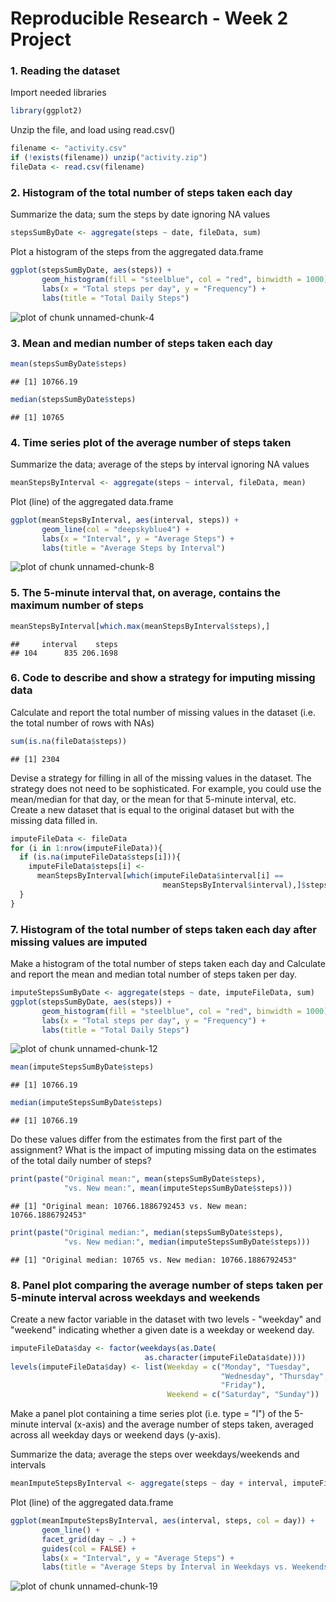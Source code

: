 # Reproducible Research - Week 2 Project

### 1. Reading the dataset

Import needed libraries

```r
library(ggplot2)
```

Unzip the file, and load using read.csv()

```r
filename <- "activity.csv"
if (!exists(filename)) unzip("activity.zip")
fileData <- read.csv(filename)
```

### 2. Histogram of the total number of steps taken each day

Summarize the data; sum the steps by date ignoring NA values

```r
stepsSumByDate <- aggregate(steps ~ date, fileData, sum)
```

Plot a histogram of the steps from the aggregated data.frame

```r
ggplot(stepsSumByDate, aes(steps)) +
       geom_histogram(fill = "steelblue", col = "red", binwidth = 1000) +
       labs(x = "Total steps per day", y = "Frequency") +
       labs(title = "Total Daily Steps")
```

![plot of chunk unnamed-chunk-4](figure/unnamed-chunk-4-1.png)

### 3. Mean and median number of steps taken each day


```r
mean(stepsSumByDate$steps)
```

```
## [1] 10766.19
```


```r
median(stepsSumByDate$steps)
```

```
## [1] 10765
```

### 4. Time series plot of the average number of steps taken

Summarize the data; average of the steps by interval ignoring NA values

```r
meanStepsByInterval <- aggregate(steps ~ interval, fileData, mean)
```

Plot (line) of the aggregated data.frame

```r
ggplot(meanStepsByInterval, aes(interval, steps)) +
       geom_line(col = "deepskyblue4") +
       labs(x = "Interval", y = "Average Steps") +
       labs(title = "Average Steps by Interval")
```

![plot of chunk unnamed-chunk-8](figure/unnamed-chunk-8-1.png)

### 5. The 5-minute interval that, on average, contains the maximum number of steps


```r
meanStepsByInterval[which.max(meanStepsByInterval$steps),]
```

```
##     interval    steps
## 104      835 206.1698
```

### 6. Code to describe and show a strategy for imputing missing data

Calculate and report the total number of missing values in the dataset (i.e. the total number of rows with NAs)

```r
sum(is.na(fileData$steps))
```

```
## [1] 2304
```

Devise a strategy for filling in all of the missing values in the dataset. The strategy does not need to be sophisticated. For example, you could use the mean/median for that day, or the mean for that 5-minute interval, etc.
Create a new dataset that is equal to the original dataset but with the missing data filled in.

```r
imputeFileData <- fileData
for (i in 1:nrow(imputeFileData)){
  if (is.na(imputeFileData$steps[i])){
    imputeFileData$steps[i] <-
      meanStepsByInterval[which(imputeFileData$interval[i] ==
                                  meanStepsByInterval$interval),]$steps
  }
}
```

### 7. Histogram of the total number of steps taken each day after missing values are imputed

Make a histogram of the total number of steps taken each day and Calculate and report the mean and median total number of steps taken per day.

```r
imputeStepsSumByDate <- aggregate(steps ~ date, imputeFileData, sum)
ggplot(stepsSumByDate, aes(steps)) +
       geom_histogram(fill = "steelblue", col = "red", binwidth = 1000) +
       labs(x = "Total steps per day", y = "Frequency") +
       labs(title = "Total Daily Steps")
```

![plot of chunk unnamed-chunk-12](figure/unnamed-chunk-12-1.png)


```r
mean(imputeStepsSumByDate$steps)
```

```
## [1] 10766.19
```


```r
median(imputeStepsSumByDate$steps)
```

```
## [1] 10766.19
```

Do these values differ from the estimates from the first part of the assignment? What is the impact of imputing missing data on the estimates of the total daily number of steps?

```r
print(paste("Original mean:", mean(stepsSumByDate$steps),
            "vs. New mean:", mean(imputeStepsSumByDate$steps)))
```

```
## [1] "Original mean: 10766.1886792453 vs. New mean: 10766.1886792453"
```


```r
print(paste("Original median:", median(stepsSumByDate$steps),
            "vs. New median:", median(imputeStepsSumByDate$steps)))
```

```
## [1] "Original median: 10765 vs. New median: 10766.1886792453"
```

### 8. Panel plot comparing the average number of steps taken per 5-minute interval across weekdays and weekends

Create a new factor variable in the dataset with two levels - "weekday" and "weekend" indicating whether a given date is a weekday or weekend day.


```r
imputeFileData$day <- factor(weekdays(as.Date(
                              as.character(imputeFileData$date))))
levels(imputeFileData$day) <- list(Weekday = c("Monday", "Tuesday",
                                               "Wednesday", "Thursday",
                                               "Friday"),
                                   Weekend = c("Saturday", "Sunday"))
```

Make a panel plot containing a time series plot (i.e. type = "l") of the 5-minute interval (x-axis) and the average number of steps taken, averaged across all weekday days or weekend days (y-axis).

Summarize the data; average the steps over weekdays/weekends and intervals

```r
meanImputeStepsByInterval <- aggregate(steps ~ day + interval, imputeFileData, mean)
```

Plot (line) of the aggregated data.frame

```r
ggplot(meanImputeStepsByInterval, aes(interval, steps, col = day)) +
       geom_line() +
       facet_grid(day ~ .) +
       guides(col = FALSE) +
       labs(x = "Interval", y = "Average Steps") +
       labs(title = "Average Steps by Interval in Weekdays vs. Weekends")
```

![plot of chunk unnamed-chunk-19](figure/unnamed-chunk-19-1.png)
